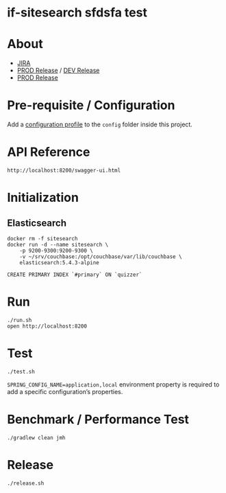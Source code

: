 if-sitesearch
    sfdsfa test
=

# About

* [JIRA]()
* [PROD Release]() / [DEV Release]()
* [PROD Release]()
    
# Pre-requisite / Configuration

Add a [configuration profile](https://docs.spring.io/spring-boot/docs/current/reference/html/boot-features-external-config.html#boot-features-external-config-profile-specific-properties) 
to the `config` folder inside this project.

# API Reference

    http://localhost:8200/swagger-ui.html

# Initialization

## Elasticsearch

    docker rm -f sitesearch
    docker run -d --name sitesearch \
        -p 9200-9300:9200-9300 \
        -v ~/srv/couchbase:/opt/couchbase/var/lib/couchbase \
        elasticsearch:5.4.3-alpine

    CREATE PRIMARY INDEX `#primary` ON `quizzer` 
    
# Run 

    ./run.sh
    open http://localhost:8200
    
# Test

    ./test.sh

`SPRING_CONFIG_NAME=application,local` environment property is required to add a specific configuration’s properties.    

# Benchmark / Performance Test

    ./gradlew clean jmh

# Release

    ./release.sh